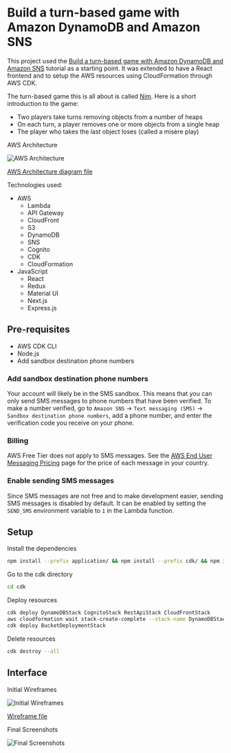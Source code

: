 # Build a turn-based game with Amazon DynamoDB and Amazon SNS

This project used the [Build a turn-based game with Amazon DynamoDB and Amazon SNS](https://aws.amazon.com/tutorials/turn-based-game-dynamodb-amazon-sns/) tutorial as a starting point. It was extended to have a React frontend and to setup the AWS resources using CloudFormation through AWS CDK.

The turn-based game this is all about is called [Nim](https://en.wikipedia.org/wiki/Nim).
Here is a short introduction to the game:
- Two players take turns removing objects from a number of heaps
- On each turn, a player removes one or more objects from a single heap
- The player who takes the last object loses (called a misère play)

AWS Architecture

![AWS Architecture](/2024/turn-based-game-dynamodb-amazon-sns/assets/turn-based-game-architecture.drawio.png)

[AWS Architecture diagram file](https://app.diagrams.net/?title=turn-based-game-architecture#Uhttps%3A%2F%2Fraw.githubusercontent.com%2Fdanielwohlgemuth%2Fexperiments%2Frefs%2Fheads%2Fmain%2F2024%2Fturn-based-game-dynamodb-amazon-sns%2Fassets%2Fturn-based-game-architecture.drawio)

Technologies used:
- AWS
  - Lambda
  - API Gateway
  - CloudFront
  - S3
  - DynamoDB
  - SNS
  - Cognito
  - CDK
  - CloudFormation
- JavaScript
  - React
  - Redux
  - Material UI
  - Next.js
  - Express.js

## Pre-requisites

- AWS CDK CLI
- Node.js
- Add sandbox destination phone numbers

### Add sandbox destination phone numbers

Your account will likely be in the SMS sandbox.
This means that you can only send SMS messages to phone numbers that have been verified.
To make a number verified,
go to `Amazon SNS` -> `Text messaging (SMS)` -> `Sandbox destination phone numbers`,
add a phone number, and enter the verification code you receive on your phone.

### Billing

AWS Free Tier does not apply to SMS messages.
See the [AWS End User Messaging Pricing](https://aws.amazon.com/end-user-messaging/pricing/) page for the price of each message in your country.

### Enable sending SMS messages

Since SMS messages are not free and to make development easier, sending SMS messages is disabled by default. It can be enabled by setting the `SEND_SMS` environment variable to `1` in the Lambda function.

## Setup

Install the dependencies

```bash
npm install --prefix application/ && npm install --prefix cdk/ && npm install --prefix frontend/
```

Go to the cdk directory

```bash
cd cdk
```

Deploy resources

```bash
cdk deploy DynamoDBStack CognitoStack RestApiStack CloudFrontStack
aws cloudformation wait stack-create-complete --stack-name DynamoDBStack --stack-name CognitoStack --stack-name RestApiStack --stack-name CloudFrontStack
cdk deploy BucketDeploymentStack
```

Delete resources

```bash
cdk destroy --all
```

## Interface

Initial Wireframes

![Initial Wireframes](/2024/turn-based-game-dynamodb-amazon-sns/assets/turn-based-game-wireframe.drawio.png)

[Wireframe file](https://app.diagrams.net/?title=turn-based-game-wireframe#Uhttps%3A%2F%2Fraw.githubusercontent.com%2Fdanielwohlgemuth%2Fexperiments%2Frefs%2Fheads%2Fmain%2F2024%2Fturn-based-game-dynamodb-amazon-sns%2Fassets%2Fturn-based-game-wireframe.drawio)

Final Screenshots

![Final Screenshots](/2024/turn-based-game-dynamodb-amazon-sns/assets/turn-based-game-screenshots.drawio.png)
